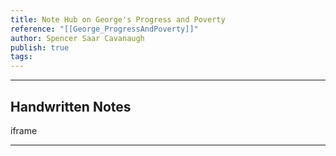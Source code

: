 ```yaml
---
title: Note Hub on George's Progress and Poverty
reference: "[[George_ProgressAndPoverty]]"
author: Spencer Saar Cavanaugh
publish: true
tags:
---
```

---

## Handwritten Notes


iframe

---
